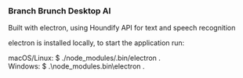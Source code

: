 ### Branch Brunch Desktop AI ###

Built with electron, using Houndify API for text and speech recognition

electron is installed locally, to start the application run:

macOS/Linux: $ ./node_modules/.bin/electron .  
Windows:     $ .\node_modules\.bin\electron .
